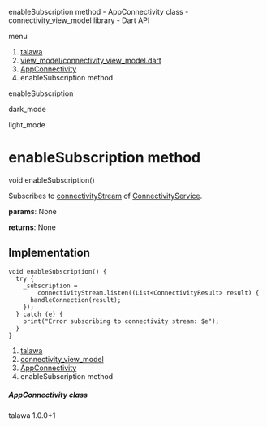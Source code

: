 




enableSubscription method - AppConnectivity class - connectivity\_view\_model library - Dart API







menu

1. [talawa](../../index.html)
2. [view\_model/connectivity\_view\_model.dart](../../view_model_connectivity_view_model/view_model_connectivity_view_model-library.html)
3. [AppConnectivity](../../view_model_connectivity_view_model/AppConnectivity-class.html)
4. enableSubscription method

enableSubscription


dark\_mode

light\_mode




# enableSubscription method


void
enableSubscription()

Subscribes to [connectivityStream](../../view_model_connectivity_view_model/AppConnectivity/connectivityStream.html) of [ConnectivityService](../../services_third_party_service_connectivity_service/ConnectivityService-class.html).

**params**:
None

**returns**:
None


## Implementation

```
void enableSubscription() {
  try {
    _subscription =
        connectivityStream.listen((List<ConnectivityResult> result) {
      handleConnection(result);
    });
  } catch (e) {
    print("Error subscribing to connectivity stream: $e");
  }
}
```

 


1. [talawa](../../index.html)
2. [connectivity\_view\_model](../../view_model_connectivity_view_model/view_model_connectivity_view_model-library.html)
3. [AppConnectivity](../../view_model_connectivity_view_model/AppConnectivity-class.html)
4. enableSubscription method

##### AppConnectivity class





talawa
1.0.0+1






